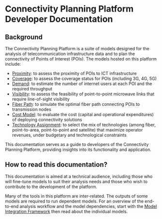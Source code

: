 # Connectivity Planning Platform Developer Documentation

## Background

The Connectivity Planning Platform is a suite of models designed for the analysis of telecommunication infrastructure data and to plan the connectivity of Points of Interest (POIs). The models hosted on this platform include:

- [Proximity](proximity.md): to assess the proximity of POIs to ICT infrastructure
- [Coverage](coverage.md): to assess the coverage status for POIs (including 3G, 4G, 5G)
- [Demand](demand.md): to estimate the number of internet users at each POI and the required throughput
- [Visibility](visibility.md): to assess the feasibility of point-to-point microwave links that require line-of-sight visibility
- [Fiber Path](fiberpath.md): to simulate the optimal fiber path connecting POIs to transmission nodes
- [Cost Model](costmodel.md): to evaluate the cost (capital and operational expenditures) of deploying connectivity solutions
- [Technology Assignment](assignment.md): to select the mix of technologies (among fiber, point-to-area, point-to-point and satellite) that maximize operator revenues, under budgetary and technological constraints

This documentation serves as a guide to developers of the Connectivity Planning Platform, providing insights into its functionality and application.

## How to read this documentation?

This documentation is aimed at a technical audience, including those who will fine-tune models to suit their analysis needs and those who wish to contribute to the development of the platform.

Many of the tools in this platform are inter-related. The outputs of some models are required to run dependent models. For an overview of the end-to-end analysis workflow and the model dependencies, start with the [Model Integration Framework](integrations.md) then read about the individual models.